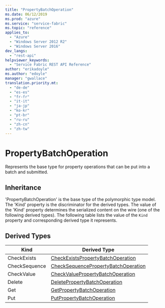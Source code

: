 ```yaml
---
title: "PropertyBatchOperation"
ms.date: 06/12/2019
ms.prod: "azure"
ms.service: "service-fabric"
ms.topic: "reference"
applies_to: 
  - "Azure"
  - "Windows Server 2012 R2"
  - "Windows Server 2016"
dev_langs: 
  - "rest-api"
helpviewer_keywords: 
  - "Service Fabric REST API Reference"
author: "erikadoyle"
ms.author: "edoyle"
manager: "gwallace"
translation.priority.mt: 
  - "de-de"
  - "es-es"
  - "fr-fr"
  - "it-it"
  - "ja-jp"
  - "ko-kr"
  - "pt-br"
  - "ru-ru"
  - "zh-cn"
  - "zh-tw"
---
```

# PropertyBatchOperation

Represents the base type for property operations that can be put into a batch and submitted.
## Inheritance

'PropertyBatchOperation' is the base type of the polymorphic type model. The 'Kind' property is the discriminator for the derived types. 
The value of the 'Kind' property determines the serialized content on the wire (one of the following derived types). 
The following table lists the value of the `Kind` property and corresponding derived type it represents.
## Derived Types

| Kind | Derived Type |
| --- | --- | 
| CheckExists | [CheckExistsPropertyBatchOperation](sfclient-v65-model-checkexistspropertybatchoperation.md) |
| CheckSequence | [CheckSequencePropertyBatchOperation](sfclient-v65-model-checksequencepropertybatchoperation.md) |
| CheckValue | [CheckValuePropertyBatchOperation](sfclient-v65-model-checkvaluepropertybatchoperation.md) |
| Delete | [DeletePropertyBatchOperation](sfclient-v65-model-deletepropertybatchoperation.md) |
| Get | [GetPropertyBatchOperation](sfclient-v65-model-getpropertybatchoperation.md) |
| Put | [PutPropertyBatchOperation](sfclient-v65-model-putpropertybatchoperation.md) |

